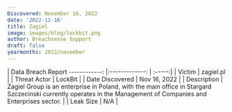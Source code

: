 ```yaml
---
Discovered: November 16, 2022
date: '2022-11-16'
title: Zagiel
image: images/blog/lockbit.png
author: Breachsense Support
draft: false
yearmonths: 2022/november
---
```



| Data Breach Report
------------:     |:-------------:    | :-----:|
| Victim      | zagiel.pl      | 
| Threat Actor      | LockBit      | 
| Date Discovered      | Nov 16, 2022      | 
| Description      | Zagiel Group is an enterprise in Poland, with the main office in Stargard Szczecinski currently operates in the Management of Companies and Enterprises sector.      | 
| Leak Size      | N/A      | 

